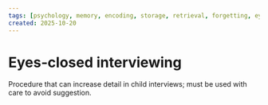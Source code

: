 ```yaml
---
tags: [psychology, memory, encoding, storage, retrieval, forgetting, eyewitness, amnesia, alzheimers, cte]
created: 2025-10-20
---
```

# Eyes-closed interviewing

Procedure that can increase detail in child interviews; must be used with care to avoid suggestion.
